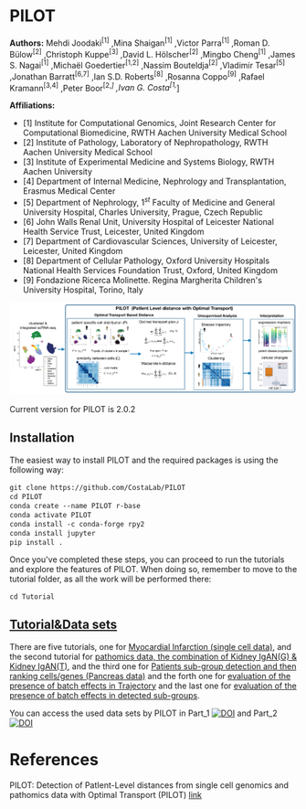 # PILOT


**Authors:**
 Mehdi Joodaki<sup>[1]</sup>
 ,Mina Shaigan<sup>[1]</sup>
 ,Victor Parra<sup>[1]</sup>
 ,Roman D. Bülow<sup>[2]</sup>
 ,Christoph Kuppe<sup>[3]</sup>
 ,David L. Hölscher<sup>[2]</sup>
 ,Mingbo Cheng<sup>[1]</sup>
 ,James S. Nagai<sup>[1]</sup>
 ,Michaël Goedertier<sup>[1,2]</sup>
 ,Nassim Bouteldja<sup>[2]</sup>
 ,Vladimir Tesar<sup>[5]</sup> 
,Jonathan Barratt<sup>[6,7]</sup>
 ,Ian S.D. Roberts<sup>[8]</sup>
 ,Rosanna Coppo<sup>[9]</sup>
 ,Rafael Kramann<sup>[3,4]</sup>
 ,Peter Boor<sup>[2,*]</sup>
 ,Ivan G. Costa<sup>[1,*]</sup>

**Affiliations:**
- [1] Institute for Computational Genomics, Joint Research Center for Computational Biomedicine, RWTH Aachen University Medical School
- [2] Institute of Pathology, Laboratory of Nephropathology, RWTH Aachen University Medical School
- [3] Institute of Experimental Medicine and Systems Biology, RWTH Aachen University
- [4] Department of Internal Medicine, Nephrology and Transplantation, Erasmus Medical Center
- [5] Department of Nephrology, $1^{st}$ Faculty of Medicine and General University Hospital, Charles University, Prague, Czech Republic
- [6] John Walls Renal Unit, University Hospital of Leicester National Health Service Trust, Leicester, United Kingdom
- [7] Department of Cardiovascular Sciences, University of Leicester, Leicester, United Kingdom
- [8] Department of Cellular Pathology, Oxford University Hospitals National Health Services Foundation Trust, Oxford, United Kingdom
- [9] Fondazione Ricerca Molinette. Regina Margherita Children's University Hospital, Torino, Italy
  
![plot](./img/plot.png)


Current version for PILOT is 2.0.2

## Installation
The easiest way to install PILOT and the required packages is using the following way:

```terminal
git clone https://github.com/CostaLab/PILOT
cd PILOT
conda create --name PILOT r-base
conda activate PILOT
conda install -c conda-forge rpy2
conda install jupyter
pip install .
```
Once you've completed these steps, you can proceed to run the tutorials and explore the features of PILOT. 
When doing so, remember to move to the tutorial folder, as all the work will be performed there:

```terminal
cd Tutorial
```

## [Tutorial&Data sets](https://pilot.readthedocs.io/en/latest/index.html)
There are five tutorials, one for [Myocardial Infarction (single cell data)](https://pilot.readthedocs.io/en/latest/Myocardial_infarction.html), and the second tutorial for [pathomics data, the combination of Kidney IgAN(G) & Kidney IgAN(T)](https://pilot.readthedocs.io/en/latest/Combination_Kidney_IgAN.html), and the third one  for [Patients sub-group detection and then ranking cells/genes (Pancreas data)](https://pilot.readthedocs.io/en/latest/Patients_sub_group_detection.html) and the forth one for 
[evaluation of the presence of batch effects in Trajectory](https://pilot.readthedocs.io/en/latest/Kidney_trajectory.html) and the last one for [evaluation of the presence of batch effects in detected sub-groups](https://pilot.readthedocs.io/en/latest/Kidney_clusters.html).


You can access the used data sets by PILOT in Part_1 [![DOI](https://zenodo.org/badge/DOI/10.5281/zenodo.4740646.svg)](https://zenodo.org/records/8370081) and  Part_2 [![DOI](https://zenodo.org/badge/DOI/10.5281/zenodo.4740646.svg)]([https://zenodo.org/records/8370081](https://zenodo.org/records/7957118))

# References
 PILOT: Detection of PatIent-Level distances from single cell genomics and pathomics data with Optimal Transport (PILOT) [link](https://www.embopress.org/doi/full/10.1038/s44320-023-00003-8)







